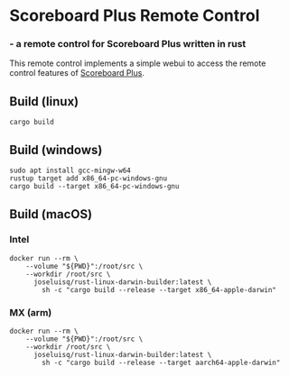 # Scoreboard Plus Remote Control
### - a remote control for Scoreboard Plus written in rust

This remote control implements a simple webui to access the remote control features of [Scoreboard Plus](https://github.com/riscyseven/Scoreboard-Plus).

## Build (linux)
```
cargo build
```

## Build (windows)
```
sudo apt install gcc-mingw-w64
rustup target add x86_64-pc-windows-gnu
cargo build --target x86_64-pc-windows-gnu
```

## Build (macOS)
### Intel
```
docker run --rm \
    --volume "${PWD}":/root/src \
    --workdir /root/src \
      joseluisq/rust-linux-darwin-builder:latest \
        sh -c "cargo build --release --target x86_64-apple-darwin"
```
### MX (arm)
```
docker run --rm \
    --volume "${PWD}":/root/src \
    --workdir /root/src \
      joseluisq/rust-linux-darwin-builder:latest \
        sh -c "cargo build --release --target aarch64-apple-darwin"
```
